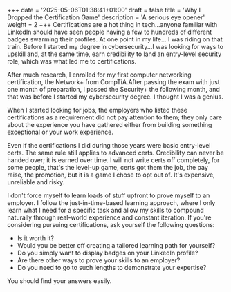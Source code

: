 +++
date = '2025-05-06T01:38:41+01:00'
draft = false
title = 'Why I Dropped the Certification Game'
description = 'A serious eye opener'
weight = 2
+++
Certifications are a hot thing in tech…anyone familiar with LinkedIn should have seen people having a few to hundreds
of different badges swarming their profiles. At one point in my life... I was riding on that train. Before I started my
degree in cybersecurity...I was looking for ways to upskill and, at the same time, earn credibility to land an
entry-level security role, which was what led me to certifications.

After much research, I enrolled for my first computer networking certification, the Network+ from CompTiA.After passing
the exam with just one month of preparation, I passed the Security+ the following month, and that was before I started
my cybersecurity degree. I thought I was a genius.

When I started looking for jobs, the employers who listed these certifications as a requirement did not pay attention
to them; they only care about the experience you have gathered either from building something exceptional or your work
experience.

Even if the certifications I did during those years were basic entry-level certs. The same rule still applies to
advanced certs. Credibility can never be handed over; it is earned over time. I will not write certs off completely, for
some people, that's the level-up game, certs got them the job, the pay raise, the promotion, but it is a game I chose to
opt out of. It's expensive, unreliable and risky.

I don't force myself to learn loads of stuff upfront to prove myself to an employer. I follow the just-in-time-based
learning approach, where I only learn what I need for a specific task and allow my skills to compound naturally through
real-world experience and constant iteration. If you're considering pursuing certifications, ask yourself the following
questions:

- Is it worth it?
- Would you be better off creating a tailored learning path for yourself?
- Do you simply want to display badges on your LinkedIn profile?
- Are there other ways to prove your skills to an employer?
- Do you need to go to such lengths to demonstrate your expertise?

You should find your answers easily.